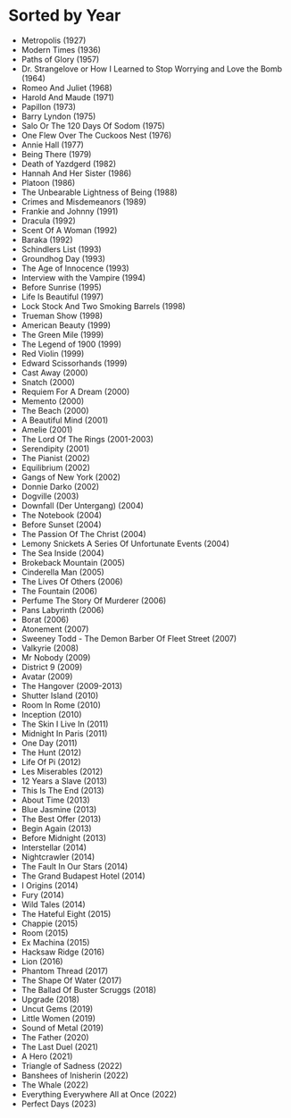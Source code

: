 # Sorted by Year

- Metropolis (1927)
- Modern Times (1936)
- Paths of Glory (1957)
- Dr. Strangelove or How I Learned to Stop Worrying and Love the Bomb (1964)
- Romeo And Juliet (1968)
- Harold And Maude (1971)
- Papillon (1973)
- Barry Lyndon (1975)
- Salo Or The 120 Days Of Sodom (1975)
- One Flew Over The Cuckoos Nest (1976)
- Annie Hall (1977)
- Being There (1979)
- Death of Yazdgerd (1982)
- Hannah And Her Sister (1986)
- Platoon (1986)
- The Unbearable Lightness of Being (1988)
- Crimes and Misdemeanors (1989)
- Frankie and Johnny (1991)
- Dracula (1992)
- Scent Of A Woman (1992)
- Baraka (1992)
- Schindlers List (1993)
- Groundhog Day (1993)
- The Age of Innocence (1993)
- Interview with the Vampire (1994)
- Before Sunrise (1995)
- Life Is Beautiful (1997)
- Lock Stock And Two Smoking Barrels (1998)
- Trueman Show (1998)
- American Beauty (1999)
- The Green Mile (1999)
- The Legend of 1900 (1999)
- Red Violin (1999)
- Edward Scissorhands (1999)
- Cast Away (2000)
- Snatch (2000)
- Requiem For A Dream (2000)
- Memento (2000)
- The Beach (2000)
- A Beautiful Mind (2001)
- Amelie (2001)
- The Lord Of The Rings (2001-2003)
- Serendipity (2001)
- The Pianist (2002)
- Equilibrium (2002)
- Gangs of New York (2002)
- Donnie Darko (2002)
- Dogville (2003)
- Downfall (Der Untergang) (2004)
- The Notebook (2004)
- Before Sunset (2004)
- The Passion Of The Christ (2004)
- Lemony Snickets A Series Of Unfortunate Events (2004)
- The Sea Inside (2004)
- Brokeback Mountain (2005)
- Cinderella Man (2005)
- The Lives Of Others (2006)
- The Fountain (2006)
- Perfume The Story Of Murderer  (2006)
- Pans Labyrinth (2006)
- Borat (2006)
- Atonement (2007)
- Sweeney Todd - The Demon Barber Of Fleet Street (2007)
- Valkyrie (2008)
- Mr Nobody (2009)
- District 9 (2009)
- Avatar (2009)
- The Hangover (2009-2013)
- Shutter Island (2010)
- Room In Rome (2010)
- Inception (2010)
- The Skin I Live In (2011)
- Midnight In Paris (2011)
- One Day (2011)
- The Hunt (2012)
- Life Of Pi (2012)
- Les Miserables (2012)
- 12 Years a Slave (2013)
- This Is The End (2013)
- About Time (2013)
- Blue Jasmine (2013)
- The Best Offer (2013)
- Begin Again (2013)
- Before Midnight (2013)
- Interstellar (2014)
- Nightcrawler (2014)
- The Fault In Our Stars (2014)
- The Grand Budapest Hotel (2014)
- I Origins (2014)
- Fury (2014)
- Wild Tales (2014)
- The Hateful Eight (2015)
- Chappie (2015)
- Room (2015)
- Ex Machina (2015)
- Hacksaw Ridge (2016)
- Lion (2016)
- Phantom Thread (2017)
- The Shape Of Water (2017)
- The Ballad Of Buster Scruggs (2018)
- Upgrade (2018)
- Uncut Gems (2019)
- Little Women (2019)
- Sound of Metal (2019)
- The Father (2020)
- The Last Duel (2021)
- A Hero (2021)
- Triangle of Sadness (2022)
- Banshees of Inisherin (2022)
- The Whale (2022)
- Everything Everywhere All at Once (2022)
- Perfect Days (2023)
